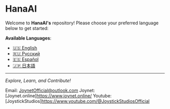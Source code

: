 # **HanaAI**

Welcome to **HanaAI's** repository! Please choose your preferred language below to get started:

**Available Languages**:

- [🇺🇸 English](./Documents/Readme.en.md)
- [🇷🇺 Русский](./Documents/Readme.ru.md)
- [🇪🇸 Español](./Documents/Readme.es.md)
- [🇯🇵 日本語](./Documents/Readme.ja.md)

---
*Explore, Learn, and Contribute!*

Email: JoynetOfficial@outlook.com
Joynet: [Joynet.online]https://www.joynet.online/
Youtube: [JoystickStudios]https://www.youtube.com/@JoystickStudiosOfficial  
